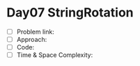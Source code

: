 # Day07 StringRotation

- [ ] Problem link: 
- [ ] Approach:
- [ ] Code:
- [ ] Time & Space Complexity:

